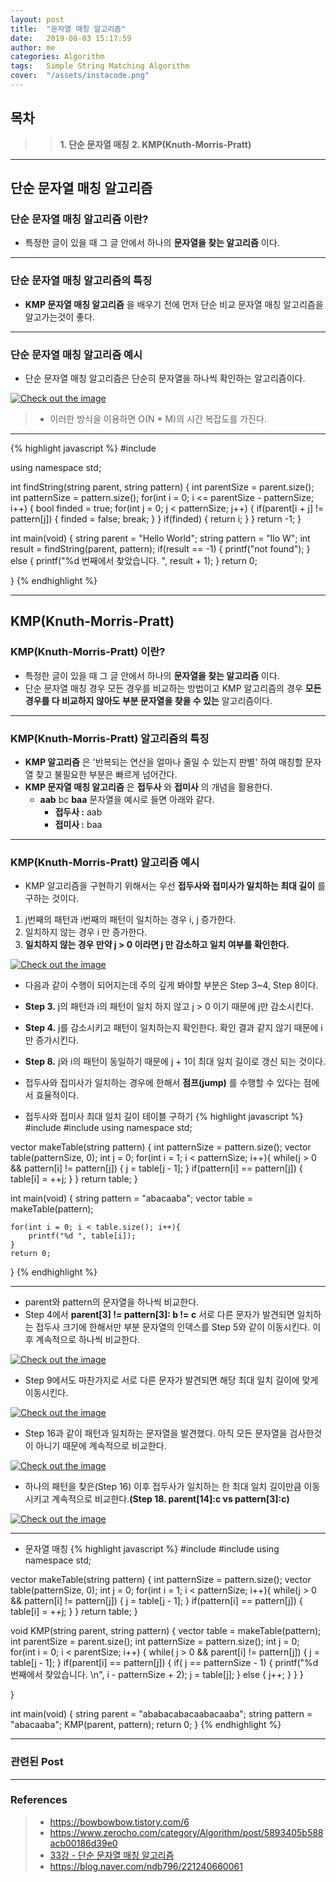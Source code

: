 ```yaml
---
layout: post
title:  "문자열 매칭 알고리즘"
date:   2019-08-03 15:17:59
author: me
categories: Algorithm
tags:	Simple String Matching Algorithm
cover:  "/assets/instacode.png"
---
```


## 목차
>> __1. 단순 문자열 매칭__
>> __2. KMP(Knuth-Morris-Pratt)__


<hr />

## 단순 문자열 매칭 알고리즘
### 단순 문자열 매칭 알고리즘 이란?
* 특정한 글이 있을 때 그 글 안에서 하나의 __문자열을 찾는 알고리즘__ 이다.

<hr />


### 단순 문자열 매칭 알고리즘의 특징
* __KMP 문자열 매칭 알고리즘__ 을 배우기 전에 먼저 단순 비교 문자열 매칭 알고리즘을 알고가는것이 좋다. 

<hr />


### 단순 문자열 매칭 알고리즘 예시
* 단순 문자열 매칭 알고리즘은 단순히 문자열을 하나씩 확인하는 알고리즘이다.

<a href="{{ site.algorithm_img }}/simplestringmatching.JPG" data-lightbox="falcon9-large" data-title="Check out the image">
  <img src="{{ site.algorithm_img }}/simplestringmatching.JPG" title="Check out the image">
</a>


> * 이러한 방식을 이용하면 O(N * M)의 시간 복잡도를 가진다.

<hr />


{% highlight javascript %}
#include <iostream>

using namespace std;

int findString(string parent, string pattern) {
	int parentSize = parent.size();
	int patternSize = pattern.size();
	for(int i = 0; i <= parentSize - patternSize; i++) {
		bool finded = true;
		for(int j = 0; j < patternSize; j++) {
			if(parent[i + j] != pattern[j]) {
				finded = false;
				break;
			}
		}
		if(finded) {
			return i;
		}
	}
	return -1;
}

int main(void) {
	string parent = "Hello World";
	string pattern = "llo W";
	int result = findString(parent, pattern);
	if(result == -1) {
		printf("not found");
	} else {
		printf("%d 번째에서 찾았습니다. ", result + 1);
	}
	return 0;
	
}
{% endhighlight %}


<hr />


## KMP(Knuth-Morris-Pratt)
### KMP(Knuth-Morris-Pratt) 이란?
* 특정한 글이 있을 때 그 글 안에서 하나의 __문자열을 찾는 알고리즘__ 이다.
* 단순 문자열 매칭 경우 모든 경우를 비교하는 방법이고 KMP 알고리즘의 경우 __모든 경우를 다 비교하지 않아도 부분 문자열을 찾을 수 있는__ 알고리즘이다.

<hr />


### KMP(Knuth-Morris-Pratt) 알고리즘의 특징
* __KMP 알고리즘__ 은 '반복되는 연산을 얼마나 줄일 수 있는지 판별' 하여 매칭할 문자열 찾고 불필요한 부분은 빠르게 넘어간다.
* __KMP 문자열 매칭 알고리즘__ 은 __접두사__ 와 __접미사__ 의 개념을 활용한다.
  + __aab__ bc __baa__ 문자열을 예시로 들면 아래와 같다.
  	- __접두사 :__ aab
  	- __접미사 :__ baa


<hr />


### KMP(Knuth-Morris-Pratt) 알고리즘 예시

* KMP 알고리즘을 구현하기 위해서는 우선 __접두사와 접미사가 일치하는 최대 길이__ 를 구하는 것이다.
1. j번째의 패턴과 i번째의 패턴이 일치하는 경우 i, j 증가한다.
2. 일치하지 않는 경우 i 만 증가한다.
3. __일치하지 않는 경우 만약 j > 0 이라면 j 만 감소하고 일치 여부를 확인한다.__

<a href="{{ site.algorithm_img }}/kmp_maketable.JPG" data-lightbox="falcon9-large" data-title="Check out the image">
  <img src="{{ site.algorithm_img }}/kmp_maketable.JPG" title="Check out the image">
</a>

* 다음과 같이 수행이 되어지는데 주의 깊게 봐야할 부분은 Step 3~4, Step 8이다.
* __Step 3.__ j의 패턴과 i의 패턴이 일치 하지 않고 j > 0 이기 때문에 j만 감소시킨다.
* __Step 4.__ j를 감소시키고 패턴이 일치하는지 확인한다. 확인 결과 같지 않기 때문에 i만 증가시킨다.
* __Step 8.__ j와 i의 패턴이 동일하기 때문에 j + 1이 최대 일치 길이로 갱신 되는 것이다. 

* 접두사와 접미사가 일치하는 경우에 한해서 __점프(jump)__ 를 수행할 수 있다는 점에서 효율적이다.


* 접두사와 접미사 최대 일치 길이 테이블 구하기
{% highlight javascript %}
#include <iostream>
#include <vector>
using namespace std;

vector<int> makeTable(string pattern) {
	int patternSize = pattern.size();
	vector<int> table(patternSize, 0);
	int j = 0;
	for(int i = 1; i < patternSize; i++){
		while(j > 0 && pattern[i] != pattern[j]) {
			j = table[j - 1];
		}
		if(pattern[i] == pattern[j]) {
			table[i] = ++j;
		}
	}
	return table;
}

int main(void) {
	string pattern = "abacaaba";
	vector<int> table = makeTable(pattern);
	
	for(int i = 0; i < table.size(); i++){
		printf("%d ", table[i]);
	}
	return 0;
}
{% endhighlight %}


<hr />


* parent와 pattern의 문자열을 하나씩 비교한다.
* Step 4에서 __parent[3] != pattern[3]: b != c__ 서로 다른 문자가 발견되면 일치하는 접두사 크기에 한해서만 부분 문자열의 인덱스를 Step 5와 같이 이동시킨다. 이후 계속적으로 하나씩 비교한다.
<a href="{{ site.algorithm_img }}/kmp_1.JPG" data-lightbox="falcon9-large" data-title="Check out the image">
  <img src="{{ site.algorithm_img }}/kmp_1.JPG" title="Check out the image">
</a>

* Step 9에서도 마찬가지로 서로 다른 문자가 발견되면 해당 최대 일치 길이에 맞게 이동시킨다.
<a href="{{ site.algorithm_img }}/kmp_2.JPG" data-lightbox="falcon9-large" data-title="Check out the image">
  <img src="{{ site.algorithm_img }}/kmp_2.JPG" title="Check out the image">
</a>

* Step 16과 같이 패턴과 일치하는 문자열을 발견했다. 아직 모든 문자열을 검사한것이 아니기 때문에 계속적으로 비교한다.
<a href="{{ site.algorithm_img }}/kmp_3.JPG" data-lightbox="falcon9-large" data-title="Check out the image">
  <img src="{{ site.algorithm_img }}/kmp_3.JPG" title="Check out the image">
</a>

* 하나의 패턴을 찾은(Step 16) 이후 접두사가 일치하는 한 최대 일치 길이만큼 이동시키고 계속적으로 비교한다.__(Step 18. parent[14]:c vs pattern[3]:c)__
<a href="{{ site.algorithm_img }}/kmp_4.JPG" data-lightbox="falcon9-large" data-title="Check out the image">
  <img src="{{ site.algorithm_img }}/kmp_4.JPG" title="Check out the image">
</a>


<hr />


* 문자열 매칭
{% highlight javascript %}
#include <iostream>
#include <vector>
using namespace std;

vector<int> makeTable(string pattern) {
	int patternSize = pattern.size();
	vector<int> table(patternSize, 0);
	int j = 0;
	for(int i = 1; i < patternSize; i++){
		while(j > 0 && pattern[i] != pattern[j]) {
			j = table[j - 1];
		}
		if(pattern[i] == pattern[j]) {
			table[i] = ++j;
		}
	}
	return table;
}

void KMP(string parent, string pattern) {
	vector<int> table = makeTable(pattern);
	int parentSize = parent.size();
	int patternSize = pattern.size();
	int j = 0;
	for(int i = 0; i < parentSize; i++) {
		while( j > 0 && parent[i] != pattern[j]) {
			j = table[j - 1];
		}
		if(parent[i] == pattern[j]) {
			if( j == patternSize - 1) {
				printf("%d번째에서 찾았습니다. \n", i - patternSize + 2);
				j = table[j];
			} else {
				j++;
			}
		}
	}
	
}

int main(void) {
	string parent = "ababacabacaabacaaba";
	string pattern = "abacaaba";
	KMP(parent, pattern);
	return 0;
}
{% endhighlight %}


<hr />


### 관련된 Post


<hr />


### References
> * <a href="https://bowbowbow.tistory.com/6">https://bowbowbow.tistory.com/6<a>
> * <a href="https://www.zerocho.com/category/Algorithm/post/5893405b588acb00186d39e0">https://www.zerocho.com/category/Algorithm/post/5893405b588acb00186d39e0<a>
> * <a href="https://www.youtube.com/watch?v=WAzjfl7Pt_4&list=PLRx0vPvlEmdDHxCvAQS1_6XV4deOwfVrz&index=33">33강 - 단순 문자열 매칭 알고리즘<a>
> * <a href="https://blog.naver.com/ndb796/221240660061">https://blog.naver.com/ndb796/221240660061<a>